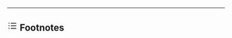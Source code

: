 ---

<h2 id="__footnotes">
  <span class="twemoji">
    <svg xmlns="http://www.w3.org/2000/svg" viewBox="0 0 24 24" width="24" height="24"><path d="M8.75 5.5h11.5a.75.75 0 0 1 0 1.5H8.75a.75.75 0 0 1 0-1.5Zm0 6h11.5a.75.75 0 0 1 0 1.5H8.75a.75.75 0 0 1 0-1.5Zm0 6h11.5a.75.75 0 0 1 0 1.5H8.75a.75.75 0 0 1 0-1.5ZM5 12a1 1 0 1 1-2 0 1 1 0 0 1 2 0ZM4 7a1 1 0 1 1 0-2 1 1 0 0 1 0 2Zm0 12a1 1 0 1 1 0-2 1 1 0 0 1 0 2Z"></path></svg>
  </span>
  Footnotes
</h2>

<!-- Footnotes -->

